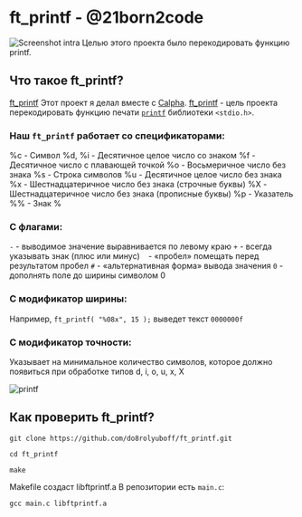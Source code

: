 # ft_printf - @21born2code
![Screenshot intra](https://github.com/do8rolyuboff/ft_printf/blob/master/others/screenshot.png)
Целью этого проекта было перекодировать функцию printf.
## Что такое ft_printf?
[ft_printf](https://github.com/do8rolyuboff/ft_printf/blob/master/others/ft_printf.pdf)
Этот проект я делал вместе с [Calpha](https://github.com/semenpindak).
[ft_printf](https://github.com/do8rolyuboff/ft_printf/blob/master/others/ft_printf.pdf) - цель проекта перекодировать функцию печати [`printf`](https://ru.wikipedia.org/wiki/Printf) библиотеки `<stdio.h>`.

### Наш `ft_printf` работает со спецификаторами:
%c - Символ
%d, %i - Десятичное целое число со знаком
%f - Десятичное число с плавающей точкой
%o - Восьмеричное число без знака
%s - Строка символов
%u - Десятичное целое число без знака
%x - Шестнадцатеричное число без знака (строчные буквы)
%X - Шестнадцатеричное число без знака (прописные буквы)
%р - Указатель
%% - Знак %
### С флагами:
`-`	-	выводимое значение выравнивается по левому краю
`+`	-	всегда указывать знак (плюс или минус)
` `	- «пробел» помещать перед результатом пробел
`#` - «альтернативная форма» вывода значения
`0`	- дополнять поле до ширины символом 0
### С модификатор ширины:
Например, `ft_printf( "%08x", 15 );` выведет текст `0000000f`
### С модификатор точности:
Указывает на минимальное количество символов, которое должно появиться при обработке типов d, i, o, u, x, X

![printf](https://github.com/do8rolyuboff/ft_printf/blob/master/others/printf.png)

## Как проверить ft_printf?
`git clone https://github.com/do8rolyuboff/ft_printf.git`

`cd ft_printf`

`make`

Makefile создаст libftprintf.a
В репозитории есть `main.c`:

`gcc main.c libftprintf.a` 

